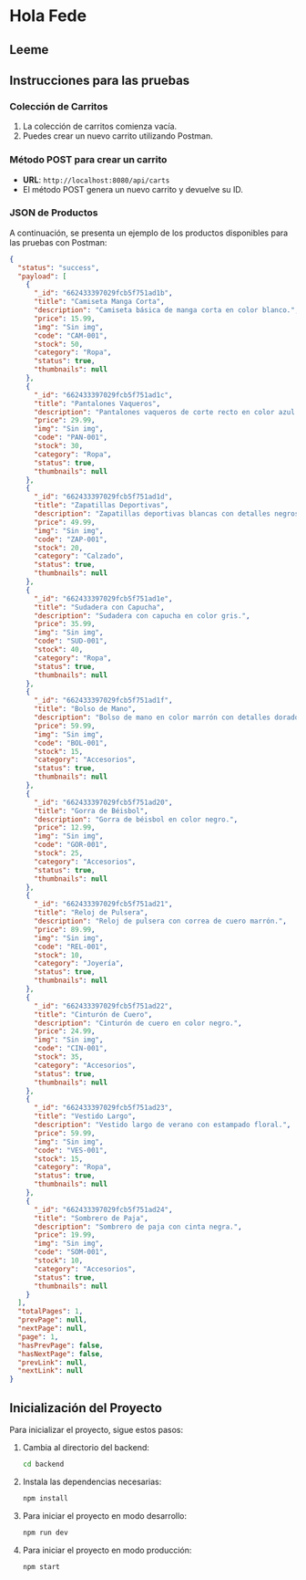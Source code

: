 # Hola Fede

## Leeme

## Instrucciones para las pruebas

### Colección de Carritos

1. La colección de carritos comienza vacía.
2. Puedes crear un nuevo carrito utilizando Postman.

### Método POST para crear un carrito

- **URL**: `http://localhost:8080/api/carts`
- El método POST genera un nuevo carrito y devuelve su ID.

### JSON de Productos

A continuación, se presenta un ejemplo de los productos disponibles para las pruebas con Postman:

```json
{
  "status": "success",
  "payload": [
    {
      "_id": "662433397029fcb5f751ad1b",
      "title": "Camiseta Manga Corta",
      "description": "Camiseta básica de manga corta en color blanco.",
      "price": 15.99,
      "img": "Sin img",
      "code": "CAM-001",
      "stock": 50,
      "category": "Ropa",
      "status": true,
      "thumbnails": null
    },
    {
      "_id": "662433397029fcb5f751ad1c",
      "title": "Pantalones Vaqueros",
      "description": "Pantalones vaqueros de corte recto en color azul oscuro.",
      "price": 29.99,
      "img": "Sin img",
      "code": "PAN-001",
      "stock": 30,
      "category": "Ropa",
      "status": true,
      "thumbnails": null
    },
    {
      "_id": "662433397029fcb5f751ad1d",
      "title": "Zapatillas Deportivas",
      "description": "Zapatillas deportivas blancas con detalles negros.",
      "price": 49.99,
      "img": "Sin img",
      "code": "ZAP-001",
      "stock": 20,
      "category": "Calzado",
      "status": true,
      "thumbnails": null
    },
    {
      "_id": "662433397029fcb5f751ad1e",
      "title": "Sudadera con Capucha",
      "description": "Sudadera con capucha en color gris.",
      "price": 35.99,
      "img": "Sin img",
      "code": "SUD-001",
      "stock": 40,
      "category": "Ropa",
      "status": true,
      "thumbnails": null
    },
    {
      "_id": "662433397029fcb5f751ad1f",
      "title": "Bolso de Mano",
      "description": "Bolso de mano en color marrón con detalles dorados.",
      "price": 59.99,
      "img": "Sin img",
      "code": "BOL-001",
      "stock": 15,
      "category": "Accesorios",
      "status": true,
      "thumbnails": null
    },
    {
      "_id": "662433397029fcb5f751ad20",
      "title": "Gorra de Béisbol",
      "description": "Gorra de béisbol en color negro.",
      "price": 12.99,
      "img": "Sin img",
      "code": "GOR-001",
      "stock": 25,
      "category": "Accesorios",
      "status": true,
      "thumbnails": null
    },
    {
      "_id": "662433397029fcb5f751ad21",
      "title": "Reloj de Pulsera",
      "description": "Reloj de pulsera con correa de cuero marrón.",
      "price": 89.99,
      "img": "Sin img",
      "code": "REL-001",
      "stock": 10,
      "category": "Joyería",
      "status": true,
      "thumbnails": null
    },
    {
      "_id": "662433397029fcb5f751ad22",
      "title": "Cinturón de Cuero",
      "description": "Cinturón de cuero en color negro.",
      "price": 24.99,
      "img": "Sin img",
      "code": "CIN-001",
      "stock": 35,
      "category": "Accesorios",
      "status": true,
      "thumbnails": null
    },
    {
      "_id": "662433397029fcb5f751ad23",
      "title": "Vestido Largo",
      "description": "Vestido largo de verano con estampado floral.",
      "price": 59.99,
      "img": "Sin img",
      "code": "VES-001",
      "stock": 15,
      "category": "Ropa",
      "status": true,
      "thumbnails": null
    },
    {
      "_id": "662433397029fcb5f751ad24",
      "title": "Sombrero de Paja",
      "description": "Sombrero de paja con cinta negra.",
      "price": 19.99,
      "img": "Sin img",
      "code": "SOM-001",
      "stock": 10,
      "category": "Accesorios",
      "status": true,
      "thumbnails": null
    }
  ],
  "totalPages": 1,
  "prevPage": null,
  "nextPage": null,
  "page": 1,
  "hasPrevPage": false,
  "hasNextPage": false,
  "prevLink": null,
  "nextLink": null
}
```

## Inicialización del Proyecto

Para inicializar el proyecto, sigue estos pasos:

1. Cambia al directorio del backend:

    ```bash
    cd backend
    ```
2. Instala las dependencias necesarias:

    ```bash
    npm install
    ```

3. Para iniciar el proyecto en modo desarrollo:

    ```bash
    npm run dev
    ```
    
4. Para iniciar el proyecto en modo producción:

    ```bash
    npm start
    ```

